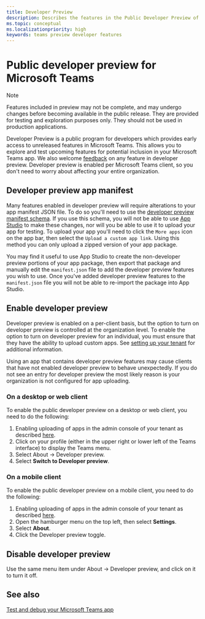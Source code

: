 ```yaml
---
title: Developer Preview
description: Describes the features in the Public Developer Preview of Microsoft Teams
ms.topic: conceptual
ms.localizationpriority: high
keywords: teams preview developer features
---
```

# Public developer preview for Microsoft Teams

>[!NOTE]
>Features included in preview may not be complete, and may undergo changes before becoming available in the public release. They are provided for testing and exploration purposes only. They should not be used in production applications.

Developer Preview is a public program for developers which provides early access to unreleased features in Microsoft Teams. This allows you to explore and test upcoming features for potential inclusion in your Microsoft Teams app. We also welcome [feedback](~/feedback.md) on any feature in developer preview. Developer preview is enabled per Microsoft Teams client, so you don't need to worry about affecting your entire organization.

## Developer preview app manifest

Many features enabled in developer preview will require alterations to your app manifest JSON file. To do so you'll need to use the [developer preview manifest schema](~/resources/schema/manifest-schema-dev-preview.md). If you use this schema, you will not be able to use [App Studio](~/concepts/build-and-test/app-studio-overview.md) to make these changes, nor will you be able to use it to upload your app for testing. To upload your app you'll need to click the `More apps` icon on the app bar, then select the `Upload a custom app link`. Using this method you can only upload a zipped version of your app package.

You may find it useful to use App Studio to create the non-developer preview portions of your app package, then export that package and manually edit the `manifest.json` file to add the developer preview features you wish to use. Once you've added developer preview features to the `manifest.json` file you will not be able to re-import the package into App Studio.

## Enable developer preview

Developer preview is enabled on a per-client basis, but the option to turn on developer preview is controlled at the organization level. To enable the option to turn on developer preview for an individual, you must ensure that they have the ability to upload custom apps. See [setting up your tenant](~/concepts/build-and-test/prepare-your-o365-tenant.md) for additional information.

Using an app that contains developer preview features may cause clients that have not enabled developer preview to behave unexpectedly. If you do not see an entry for developer preview the most likely reason is your organization is not configured for app uploading.

### On a desktop or web client

To enable the public developer preview on a desktop or web client, you need to do the following:

1. Enabling uploading of apps in the admin console of your tenant as described [here](~/concepts/build-and-test/prepare-your-o365-tenant.md).
1. Click on your profile (either in the upper right or lower left of the Teams interface) to display the Teams menu.
1. Select About → Developer preview.
1. Select **Switch to Developer preview**.

### On a mobile client

To enable the public developer preview on a mobile client, you need to do the following:

1. Enabling uploading of apps in the admin console of your tenant as described [here](~/concepts/build-and-test/prepare-your-o365-tenant.md).
1. Open the hamburger menu on the top left, then select **Settings**.
1. Select **About**.
1. Click the Developer preview toggle.

## Disable developer preview

Use the same menu item under About → Developer preview, and click on it to turn it off.

## See also

[Test and debug your Microsoft Teams app](~/concepts/build-and-test/debug.md)

